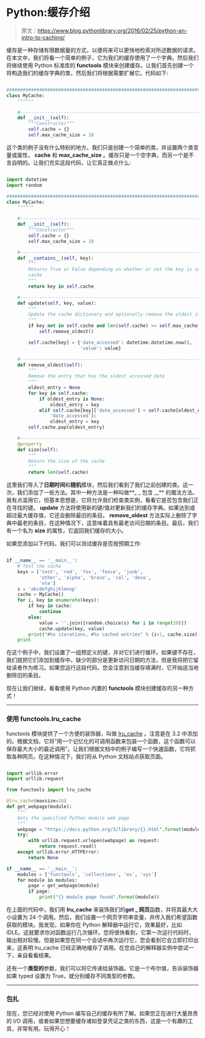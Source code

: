 # Python:缓存介绍

> 原文：<https://www.blog.pythonlibrary.org/2016/02/25/python-an-intro-to-caching/>

缓存是一种存储有限数据量的方式，以便将来可以更快地检索对所述数据的请求。在本文中，我们将看一个简单的例子，它为我们的缓存使用了一个字典。然后我们将继续使用 Python 标准库的 **functools** 模块来创建缓存。让我们首先创建一个将构造我们的缓存字典的类，然后我们将根据需要扩展它。代码如下:

```py

########################################################################
class MyCache:
    """"""

    #----------------------------------------------------------------------
    def __init__(self):
        """Constructor"""
        self.cache = {}
        self.max_cache_size = 10

```

这个类的例子没有什么特别的地方。我们只是创建一个简单的类，并设置两个类变量或属性， **cache** 和 **max_cache_size** 。缓存只是一个空字典，而另一个是不言自明的。让我们充实这段代码，让它真正做点什么:

```py

import datetime
import random

########################################################################
class MyCache:
    """"""

    #----------------------------------------------------------------------
    def __init__(self):
        """Constructor"""
        self.cache = {}
        self.max_cache_size = 10

    #----------------------------------------------------------------------
    def __contains__(self, key):
        """
        Returns True or False depending on whether or not the key is in the 
        cache
        """
        return key in self.cache

    #----------------------------------------------------------------------
    def update(self, key, value):
        """
        Update the cache dictionary and optionally remove the oldest item
        """
        if key not in self.cache and len(self.cache) >= self.max_cache_size:
            self.remove_oldest()

        self.cache[key] = {'date_accessed': datetime.datetime.now(),
                           'value': value}

    #----------------------------------------------------------------------
    def remove_oldest(self):
        """
        Remove the entry that has the oldest accessed date
        """
        oldest_entry = None
        for key in self.cache:
            if oldest_entry is None:
                oldest_entry = key
            elif self.cache[key]['date_accessed'] < self.cache[oldest_entry][
                'date_accessed']:
                oldest_entry = key
        self.cache.pop(oldest_entry)

    #----------------------------------------------------------------------
    @property
    def size(self):
        """
        Return the size of the cache
        """
        return len(self.cache)

```

这里我们导入了**日期时间**和**随机**模块，然后我们看到了我们之前创建的类。这一次，我们添加了一些方法。其中一种方法是一种叫做**_ _ 包含 __** 的魔法方法。我有点滥用它，但基本思想是，它将允许我们检查类实例，看看它是否包含我们正在寻找的键。 **update** 方法将使用新的键/值对更新我们的缓存字典。如果达到或超过最大缓存值，它还会删除最旧的条目。 **remove_oldest** 方法实际上删除了字典中最老的条目，在这种情况下，这意味着具有最老访问日期的条目。最后，我们有一个名为 **size** 的属性，它返回我们缓存的大小。

如果您添加以下代码，我们可以测试缓存是否按预期工作:

```py

if __name__ == '__main__':
    # Test the cache
    keys = ['test', 'red', 'fox', 'fence', 'junk',
            'other', 'alpha', 'bravo', 'cal', 'devo',
            'ele']
    s = 'abcdefghijklmnop'
    cache = MyCache()
    for i, key in enumerate(keys):
        if key in cache:
            continue
        else:
            value = ''.join([random.choice(s) for i in range(20)])
            cache.update(key, value)
        print("#%s iterations, #%s cached entries" % (i+1, cache.size))
    print

```

在这个例子中，我们设置了一组预定义的键，并对它们进行循环。如果键不存在，我们就把它们添加到缓存中。缺少的部分是更新访问日期的方法，但是我将把它留给读者作为练习。如果您运行这段代码，您会注意到当缓存填满时，它开始适当地删除旧的条目。

现在让我们继续，看看使用 Python 内置的 **functools** 模块创建缓存的另一种方式！

* * *

### 使用 functools.lru_cache

functools 模块提供了一个方便的装饰器，叫做 [lru_cache](https://docs.python.org/3/library/functools.html#functools.lru_cache) 。注意是在 3.2 中添加的。根据文档，它将“用一个记忆化的可调用函数来包装一个函数，这个函数可以保存最大大小的最近调用”。让我们根据文档中的例子编写一个快速函数，它将抓取各种网页。在这种情况下，我们将从 Python 文档站点获取页面。

```py

import urllib.error
import urllib.request

from functools import lru_cache

@lru_cache(maxsize=24)
def get_webpage(module):
    """
    Gets the specified Python module web page
    """    
    webpage = "https://docs.python.org/3/library/{}.html".format(module)
    try:
        with urllib.request.urlopen(webpage) as request:
            return request.read()
    except urllib.error.HTTPError:
        return None

if __name__ == '__main__':
    modules = ['functools', 'collections', 'os', 'sys']
    for module in modules:
        page = get_webpage(module)
        if page:
            print("{} module page found".format(module))

```

在上面的代码中，我们用 **lru_cache** 来装饰我们的**get _ 网页**函数，并将其最大大小设置为 24 个调用。然后，我们设置一个网页字符串变量，并传入我们希望函数获取的模块。我发现，如果你在 Python 解释器中运行它，效果最好，比如 IDLE。这就要求你对函数运行几次循环。您将很快看到，它第一次运行代码时，输出相对较慢。但是如果您在同一个会话中再次运行它，您会看到它会立即打印出来，这表明 lru_cache 已经正确地缓存了调用。在您自己的解释器实例中尝试一下，亲自看看结果。

还有一个**类型的**参数，我们可以将它传递给装饰器。它是一个布尔值，告诉装饰器如果 typed 设置为 True，就分别缓存不同类型的参数。

* * *

### 包扎

现在，您已经对使用 Python 编写自己的缓存有所了解。如果您正在进行大量昂贵的 I/O 调用，或者如果您想要缓存诸如登录凭证之类的东西，这是一个有趣的工具，非常有用。玩得开心！